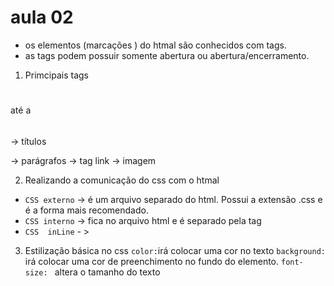 # aula 02

- os elementos (marcações ) do htmal são conhecidos com tags.
- as tags podem possuir somente abertura ou abertura/encerramento.

1. Primcipais tags
<h1></h1> até a <h6></h6>-> títulos
<p></p>-> parágrafos
<a></a>-> tag link
<img>-> imagem

2. Realizando a comunicação do css com o htmal
- ``CSS externo`` -> é um arquivo separado do html. Possui a extensão .css e é a forma mais recomendado.
- ``CSS interno`` -> fica no arquivo html e é separado pela tag <style></style>
- ``CSS  inLine`` - >

3. Estilização básica no css
`color:`irá colocar uma cor no texto
`background:` irá colocar uma cor de preenchimento no fundo do elemento.
`font- size: ` altera o tamanho do texto 
